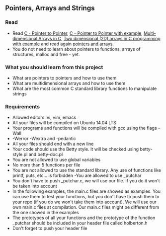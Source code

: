 ## Pointers, Arrays and Strings

### Read
- Read [C - Pointer to Pointer](https://www.tutorialspoint.com/cprogramming/c_pointer_to_pointer.htm), [C – Pointer to Pointer with example](http://beginnersbook.com/2014/01/c-pointer-to-pointer/), [Multi-dimensional Arrays in C](https://www.tutorialspoint.com/cprogramming/c_multi_dimensional_arrays.htm), [Two dimensional (2D) arrays in C programming with example](http://beginnersbook.com/2014/01/2d-arrays-in-c-example/) and read again [pointers and arrays](https://intranet.hbtn.io/concepts/60).
- You do not need to learn about pointers to functions, arrays of structures, malloc and free - yet.

### What you should learn from this project

- What are pointers to pointers and how to use them
- What are multidimensional arrays and how to use them
- What are the most common C standard library functions to manipulate strings

### Requirements

- Allowed editors: vi, vim, emacs
- All your files will be compiled on Ubuntu 14.04 LTS
- Your programs and functions will be compiled with gcc using the flags -Wall
- -Werror -Wextra and -pedantic
- All your files should end with a new line
- Your code should use the Betty style. It will be checked using betty-style.pl and betty-doc.pl
- You are not allowed to use global variables
- No more than 5 functions per file
- You are not allowed to use the standard library. Any use of functions like printf, puts, etc... is forbidden
-You are allowed to use _putchar
- You don't have to push _putchar.c, we will use our file. If you do it won't be taken into account
- In the following examples, the main.c files are showed as examples. You can use them to test your functions, but you don't have to push them to your repo (if you do we won't take them into account). We will use our own main.c files at compilation. Our main.c files might be different from the one showed in the examples
- The prototypes of all your functions and the prototype of the function _putchar should be included in your header file called holberton.h
- Don't forget to push your header file
